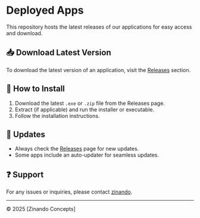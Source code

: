 # Deployed Apps

This repository hosts the latest releases of our applications for easy access and download.

## 📥 Download Latest Version
To download the latest version of an application, visit the [Releases](https://github.com/zinando/deployed_apps/releases) section.

## 🚀 How to Install
1. Download the latest `.exe` or `.zip` file from the Releases page.
2. Extract (if applicable) and run the installer or executable.
3. Follow the installation instructions.

## 🔄 Updates
- Always check the [Releases](https://github.com/zinando/deployed_apps/releases) page for new updates.
- Some apps include an auto-updater for seamless updates.

## ❓ Support
For any issues or inquiries, please contact [zinando](mailto:xienando4reaconcepts@gmail.com).

---

© 2025 [Zinando Concepts]
